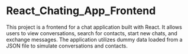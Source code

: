 # React_Chating_App_Frontend
This project is a frontend for a chat application built with React. It allows users to view conversations, search for contacts, start new chats, and exchange messages. The application utilizes dummy data loaded from a JSON file to simulate conversations and contacts.

